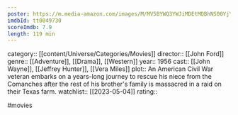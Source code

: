 ```yaml
---
poster: https://m.media-amazon.com/images/M/MV5BYWQ3YWJiMDEtMDBhNS00YjY1LTkzNmEtY2U4Njg4MjQ3YWE3XkEyXkFqcGdeQXVyNzkwMjQ5NzM@._V1_SX300.jpg
imdbId: tt0049730
scoreImdb: 7.9
length: 119 min
---
```


category:: [[content/Universe/Categories/Movies]]
director:: [[John Ford]]
genre:: [[Adventure]], [[Drama]], [[Western]]
year:: 1956
cast:: [[John Wayne]], [[Jeffrey Hunter]], [[Vera Miles]]
plot:: An American Civil War veteran embarks on a years-long journey to rescue his niece from the Comanches after the rest of his brother's family is massacred in a raid on their Texas farm.
watchlist:: [[2023-05-04]]
rating::

#movies 

